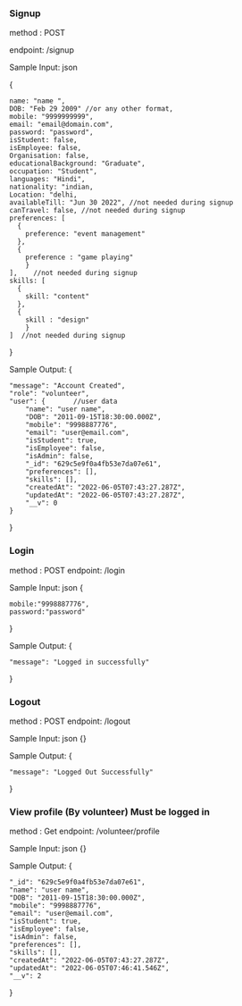 ### Signup 
method : POST

endpoint: /signup

Sample Input: json

{

    name: "name ",
    DOB: "Feb 29 2009" //or any other format,
    mobile: "9999999999",
    email: "email@domain.com",
    password: "password",
    isStudent: false, 
    isEmployee: false, 
    Organisation: false,
    educationalBackground: "Graduate",
    occupation: "Student",
    languages: "Hindi",
    nationality: "indian,
    Location: "delhi,
    availableTill: "Jun 30 2022", //not needed during signup
    canTravel: false, //not needed during signup
    preferences: [
      {
        preference: "event management"
      },
      {
        preference : "game playing"
        }
    ],    //not needed during signup
    skills: [
      {
        skill: "content"
      },
      {
        skill : "design"
        }
    ]  //not needed during signup   
}

Sample Output:
{

    "message": "Account Created",
    "role": "volunteer",
    "user": {       //user data
        "name": "user name",
        "DOB": "2011-09-15T18:30:00.000Z",
        "mobile": "9998887776",
        "email": "user@email.com",
        "isStudent": true,
        "isEmployee": false,
        "isAdmin": false,
        "_id": "629c5e9f0a4fb53e7da07e61",
        "preferences": [],
        "skills": [],
        "createdAt": "2022-06-05T07:43:27.287Z",
        "updatedAt": "2022-06-05T07:43:27.287Z",
        "__v": 0
    }
}

### Login
method : POST
endpoint: /login

Sample Input: json
{

    mobile:"9998887776",
    password:"password"
}

Sample Output:
{

    "message": "Logged in successfully"
}

### Logout 
method : POST
endpoint: /logout

Sample Input: json
{}

Sample Output:
{

    "message": "Logged Out Successfully"
}

### View profile (By volunteer) Must be logged in
method : Get
endpoint: /volunteer/profile

Sample Input: json
{}

Sample Output:
{

    "_id": "629c5e9f0a4fb53e7da07e61",
    "name": "user name",
    "DOB": "2011-09-15T18:30:00.000Z",
    "mobile": "9998887776",
    "email": "user@email.com",
    "isStudent": true,
    "isEmployee": false,
    "isAdmin": false,
    "preferences": [],
    "skills": [],
    "createdAt": "2022-06-05T07:43:27.287Z",
    "updatedAt": "2022-06-05T07:46:41.546Z",
    "__v": 2
}
